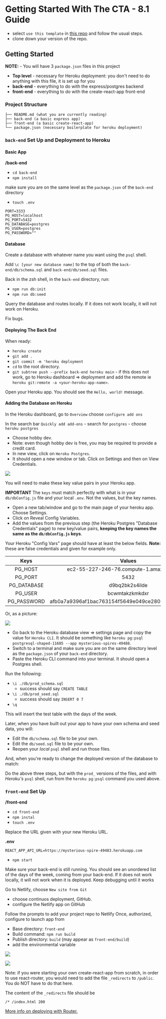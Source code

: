 # Getting Started With The CTA - 8.1 Guide

- select `use this template` in [this repo](https://github.com/joinpursuit/pern-final-project-template) and follow the usual steps.
- clone down your version of the repo.

## Getting Started

**NOTE:** - You will have 3 `package.json` files in this project

- **Top level** - necessary for Heroku deployment: you don't need to do anything with this file, it is set up for you
- **back-end** - everything to do with the express/postgres backend
- **front-end** - everything to do with the create-react-app front-end

### Project Structure

```
├── README.md (what you are currently reading)
├── back-end (a basic express app)
├── front-end (a basic create-react-app)
└── package.json (necessary boilerplate for heroku deployment)
```

### `back-end` Set Up and Deployment to Heroku

#### Basic App

**/back-end**

- `cd back-end`
- `npm install`

make sure you are on the same level as the `package.json` of the `back-end` directory

- `touch .env`

```
PORT=3333
PG_HOST=localhost
PG_PORT=5432
PG_DATABASE=postgres
PG_USER=postgres
PG_PASSWORD=""
```

#### Database

Create a database with whatever name you want using the `psql` shell.

Add `\c [your new database name]` to the top of both the `back-end/db/schema.sql` and `back-end/db/seed.sql` files.

Back in the zsh shell, in the `back-end` directory, run:

- `npm run db:init`
- `npm run db:seed`

Query the database and routes locally. If it does not work locally, it will not work on Heroku.

Fix bugs.

#### Deploying The Back End

When ready:

- `heroku create`
- `git add .`
- `git commit -m 'heroku deployment`
- `cd` to the root directory.
- `git subtree push --prefix back-end heroku main` - if this does not work, go to Heroku dashboard => deployment and add the remote ie `heroku git:remote -a <your-heroku-app-name>`.

Open your Heroku app. You should see the `Hello, world!` message.

#### Adding the Database on Heroku

In the Heroku dashboard, go to `Overview` choose `configure add ons`

In the search bar `Quickly add add-ons` - search for `postgres` - choose `heroku postgres`

- Choose hobby dev.
- Note: even though hobby dev is free, you may be required to provide a credit card.
- In new view, click on `Heroku Postgres`.
- It should open a new window or tab. Click on Settings and then on View Credentials.

![](./assets/heroku-database-dash.png)

You will need to make these key value pairs in your Heroku app.

**IMPORTANT**
The `keys` must match perfectly with what is in your `db/dbConfig.js` file and your local `.env`. Not the values, but the key names.

- Open a new tab/window and go to the main page of your heroku app. Choose Settings.
- Click on Reveal Config Variables.
- Add the values from the previous step (the Heroku Postgres "Database Credentials" page) to new key/value pairs, **keeping the key names the same as the `db/dbConfig.js` keys**.

Your Heroku "Config Vars" page should have at least the below fields.
**Note:** these are false credentials and given for example only.

|    Keys     |                        Values                         |
| :---------: | :---------------------------------------------------: |
|   PG_HOST   |       ec2-55-227-246-76.compute-1.amazonaws.com       |
|   PG_PORT   |                         5432                          |
| PG_DATABASE |                    d9bq2bk2s4ilde                     |
|   PG_USER   |                    bcwmtakzkmkdxr                     |
| PG_PASSWORD | afb0a7a9396af1bac763154f5649e049ce280658bef0ded7efde6 |

Or, as a picture:

![](./assets/heroku-config-vars.png)

- Go back to the Heroku database view => settings page and copy the value for `Heroku CLI`. It should be something like `heroku pg:psql postgresql-shaped-11685 --app mysterious-spires-49488`.
- Switch to a terminal and make sure you are on the same directory level as the `package.json` of your `back-end` directory.
- Paste the Heroku CLI command into your terminal. It should open a Postgres shell.

Run the following:

- `\i ./db/prod_schema.sql`
  - success should say `CREATE TABLE`
- `\i ./db/prod_seed.sql`
  - success should say `INSERT 0 7`
- `\q`

This will insert the test table with the days of the week.

Later, when you have built out your app to have your own schema and seed data, you will:

- Edit the `db/schema.sql` file to be your own.
- Edit the `db/seed.sql` file to be your own.
- Reopen your _local_ `psql` shell and run those files.

And, when you're ready to change the deployed version of the database to match:

Do the above three steps, but with the `prod_` versions of the files, and with _Heroku's_ `psql` shell, run from the `heroku pg:psql` command you used above.

### `front-end` Set Up

**/front-end**

- `cd front-end`
- `npm instal`
- `touch .env`

Replace the URL given with your new Heroku URL.

**.env**

```
REACT_APP_API_URL=https://mysterious-spire-49483.herokuapp.com
```

- `npm start`

Make sure your back-end is still running. You should see an unordered list of the days of the week, coming from your back-end. If it does not work locally, it will not work when it is deployed. Keep debugging until it works

Go to Netlify, choose `New site from Git`

- choose continuos deployment, GitHub.
- configure the Netlify app on GitHub

Follow the prompts to add your project repo to Netlify
Once, authorized, configure to launch app from

- Base directory: `front-end`
- Build command: `npm run build`
- Publish directory: `build` (may appear as `front-end/build`)
- add the environmental variable

![](./assets/netlify-deploy-env.png)

![](./assets/netlify-deploy-settings.png)

Note: if you were starting your own create-react-app from scratch, in order to use react-router, you would need to add the file `_redirects` to `/public`. You do NOT have to do that here.

The content of the `_redirects` file should be

```
/* /index.html 200
```

[More info on deploying with Router.](https://www.netlify.com/blog/2016/07/22/deploy-react-apps-in-less-than-30-seconds/#main)
